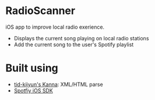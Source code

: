 # RadioScanner
iOS app to improve local radio exerience. 
- Displays the current song playing on local radio stations
- Add the current song to the user's Spotify playlist

# Built using
- [tid-kijyun's Kanna](https://github.com/tid-kijyun/Kanna): XML/HTML parse
- [Spotfiy iOS SDK](https://developer.spotify.com/technologies/spotify-ios-sdk/)

